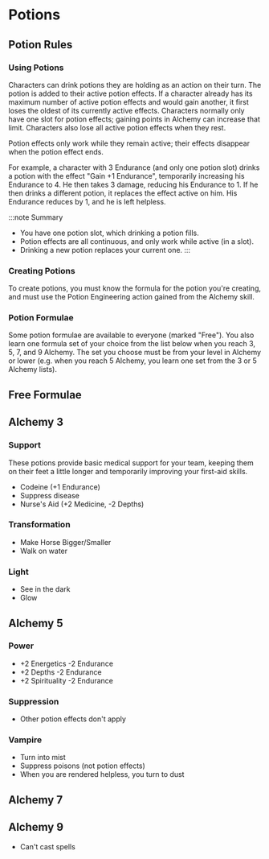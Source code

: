 # Potions

## Potion Rules

### Using Potions

Characters can drink potions they are holding as an action on their turn. The potion is added to their active potion effects. If a character already has its maximum number of active potion effects and would gain another, it first loses the oldest of its currently active effects. Characters normally only have one slot for potion effects; gaining points in Alchemy can increase that limit.
Characters also lose all active potion effects when they rest.

Potion effects only work while they remain active; their effects disappear when the potion effect ends.

For example, a character with 3 Endurance (and only one potion slot) drinks a potion with the effect "Gain +1 Endurance", temporarily increasing his Endurance to 4. He then takes 3 damage, reducing his Endurance to 1. If he then drinks a different potion, it replaces the effect active on him. His Endurance reduces by 1, and he is left helpless.

:::note Summary

- You have one potion slot, which drinking a potion fills.
- Potion effects are all continuous, and only work while active (in a slot).
- Drinking a new potion replaces your current one.
  :::

### Creating Potions

To create potions, you must know the formula for the potion you're creating, and must use the Potion Engineering action gained from the Alchemy skill.

### Potion Formulae

Some potion formulae are available to everyone (marked "Free"). You also learn one formula set of your choice from the list below when you reach 3, 5, 7, and 9 Alchemy. The set you choose must be from your level in Alchemy or lower (e.g. when you reach 5 Alchemy, you learn one set from the 3 or 5 Alchemy lists).

## Free Formulae

## Alchemy 3

### Support

These potions provide basic medical support for your team, keeping them on their feet a little longer and temporarily improving your first-aid skills.

- Codeine (+1 Endurance)
- Suppress disease
- Nurse's Aid (+2 Medicine, -2 Depths)

### Transformation

- Make Horse Bigger/Smaller
- Walk on water

### Light

- See in the dark
- Glow

## Alchemy 5

### Power

- +2 Energetics -2 Endurance
- +2 Depths -2 Endurance
- +2 Spirituality -2 Endurance

### Suppression

- Other potion effects don't apply

### Vampire

- Turn into mist
- Suppress poisons (not potion effects)
- When you are rendered helpless, you turn to dust

## Alchemy 7

## Alchemy 9

- Can't cast spells
